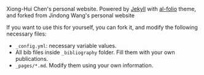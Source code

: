 Xiong-Hui Chen's personal website. Powered by <a href="http://jekyllrb.com/" target="_blank">Jekyll</a> with <a href="https://github.com/alshedivat/al-folio">al-folio</a> theme, and forked from Jindong Wang's personal website <a herf="https://github.com/jindongwang/jindongwang.github.io">


If you want to use this for yourself, you can fork it, and modify the following necessary files:
- `_config.yml`: necessary variable values.
- All bib files inside `_bibliography` folder. Fill them with your own publications.
- `_pages/*.md`. Modify them using your own information.
